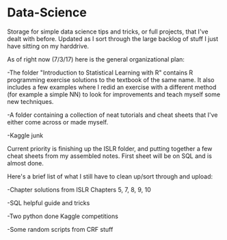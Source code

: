 # Data-Science

Storage for simple data science tips and tricks, or full projects, that I've dealt with before.  Updated as I sort through the large backlog of stuff I just have sitting on my harddrive.

As of right now (7/3/17) here is the general organizational plan:

-The folder "Introduction to Statistical Learning with R" contains R programming exercise solutions to the textbook of the same name.  It also
includes a few examples where I redid an exercise with a different method (for example a simple NN) to look for improvements and teach myself
some new techniques.

-A folder containing a collection of neat tutorials and cheat sheets that I've either come across or made myself.

-Kaggle junk

Current priority is finishing up the ISLR folder, and putting together a few cheat sheets from my assembled notes.  First sheet will be on 
SQL and is almost done.

Here's a brief list of what I still have to clean up/sort through and upload:

-Chapter solutions from ISLR Chapters 5, 7, 8, 9, 10

-SQL helpful guide and tricks

-Two python done Kaggle competitions

-Some random scripts from CRF stuff
